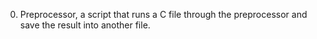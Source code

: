 0. Preprocessor, a script that runs a C file through the preprocessor and save the result into another file.
